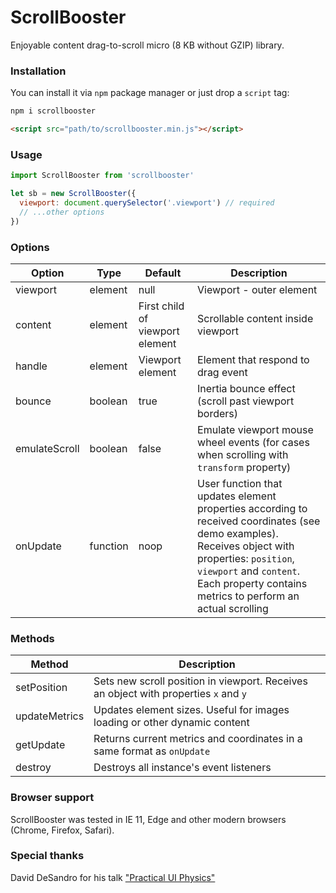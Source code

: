 # ScrollBooster

Enjoyable content drag-to-scroll micro (8 KB without GZIP) library.

### Installation

You can install it via `npm` package manager or just drop a `script` tag:

``` bash
npm i scrollbooster
```

``` html
<script src="path/to/scrollbooster.min.js"></script>
```

### Usage

``` js
import ScrollBooster from 'scrollbooster'

let sb = new ScrollBooster({
  viewport: document.querySelector('.viewport') // required
  // ...other options
})
```

### Options

Option | Type | Default | Description
------ | ---- | ------- | -----------
viewport | element | null | Viewport - outer element
content | element | First child of viewport element | Scrollable content inside viewport
handle | element | Viewport element | Element that respond to drag event
bounce | boolean | true | Inertia bounce effect (scroll past viewport borders)
emulateScroll | boolean | false | Emulate viewport mouse wheel events (for cases when scrolling with `transform` property)
onUpdate | function | noop | User function that updates element properties according to received coordinates (see demo examples). Receives object with properties: `position`, `viewport` and `content`. Each property contains metrics to perform an actual scrolling

### Methods

Method | Description
------ | -----------
setPosition | Sets new scroll position in viewport. Receives an object with properties `x` and `y`
updateMetrics | Updates element sizes. Useful for images loading or other dynamic content
getUpdate | Returns current metrics and coordinates in a same format as `onUpdate`
destroy | Destroys all instance's event listeners

### Browser support

ScrollBooster was tested in IE 11, Edge and other modern browsers (Chrome, Firefox, Safari).

### Special thanks

David DeSandro for his talk ["Practical UI Physics"](https://www.youtube.com/watch?v=90oMnMFozEE)